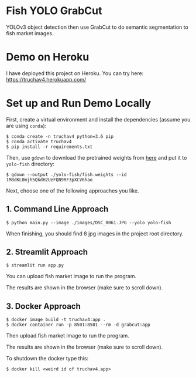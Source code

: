 # Fish YOLO GrabCut
YOLOv3 object detection then use GrabCut to do semantic segmentation to fish market images.

# Demo on Heroku
I have deployed this project on Heroku. You can try here: https://truchav4.herokuapp.com/

# Set up and Run Demo Locally
First, create a virtual environment and install the dependencies (assume you are using `conda`):
```
$ conda create -n truchav4 python=3.6 pip 
$ conda activate truchav4
$ pip install -r requirements.txt
```

Then, use `gdown` to download the pretrained weights from [here](https://drive.google.com/file/d/1M8dKL0mjh5QkdH2UeFQN9RF3pXCV6hao/view?usp=sharing) and put it to `yolo-fish` directory:
```
$ gdown --output ./yolo-fish/fish.weights --id 1M8dKL0mjh5QkdH2UeFQN9RF3pXCV6hao
```

Next, choose one of the following approaches you like.

## 1. Command Line Approach
```
$ python main.py --image ./images/DSC_0061.JPG --yolo yolo-fish
```

When finishing, you should find 8 jpg images in the project root directory.

## 2. Streamlit Approach
```
$ streamlit run app.py
```

You can upload fish market image to run the program.

The results are shown in the browser (make sure to scroll down).

## 3. Docker Approach
```
$ docker image build -t truchav4:app .
$ docker container run -p 8501:8501 --rm -d grabcut:app
```

Then upload fish market image to run the program.

The results are shown in the browser (make sure to scroll down).

To shutdown the docker type this:
```
$ docker kill <weird id of truchav4.app>
```
